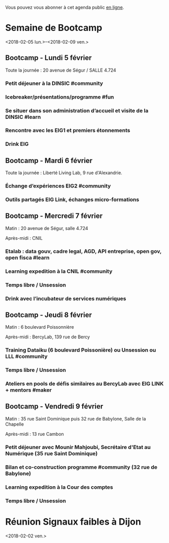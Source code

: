 Vous pouvez vous abonner à cet agenda public [en ligne](https://box.bzg.io/cloud/index.php/apps/calendar/p/DU3DV27UK2Z0ILGV).


# Semaine de Bootcamp

<span class="timestamp-wrapper"><span class="timestamp">&lt;2018-02-05 lun.&gt;&#x2013;&lt;2018-02-09 ven.&gt;</span></span>


## Bootcamp - Lundi 5 février

Toute la journée : 20 avenue de Ségur / SALLE 4.724


### Petit déjeuner à la DINSIC #community


### Icebreaker/présentations/programme #fun


### Se situer dans son administration d’accueil et visite de la DINSIC #learn


### Rencontre avec les EIG1 et premiers étonnements


### Drink EIG


## Bootcamp - Mardi 6 février

Toute la journée : Liberté Living Lab, 9 rue d'Alexandrie.


### Échange d’expériences EIG2 #community


### Outils partagés EIG Link, échanges micro-formations


## Bootcamp - Mercredi 7 février

Matin : 20 avenue de Ségur, salle 4.724

Après-midi : CNIL


### Etalab : data gouv, cadre legal, AGD, API entreprise, open gov, open fisca #learn


### Learning expedition à la CNIL #community


### Temps libre / Unsession


### Drink avec l’incubateur de services numériques


## Bootcamp - Jeudi 8 février

Matin : 6 boulevard Poissonnière

Après-midi : BercyLab, 139 rue de Bercy


### Training Dataiku (6 boulevard Poissonière) ou Unsession ou LLL #community


### Temps libre / Unsession


### Ateliers en pools de défis similaires au BercyLab avec EIG LINK + mentors #maker


## Bootcamp - Vendredi 9 février

Matin : 35 rue Saint Dominique puis 32 rue de Babylone, Salle de la
Chapelle

Après-midi : 13 rue Cambon


### Petit déjeuner avec Mounir Mahjoubi, Secrétaire d'Etat au Numérique (35 rue Saint Dominique)


### Bilan et co-construction programme #community (32 rue de Babylone)


### Learning expedition à la Cour des comptes


### Temps libre / Unsession


# Réunion Signaux faibles à Dijon

<span class="timestamp-wrapper"><span class="timestamp">&lt;2018-02-02 ven.&gt;</span></span>

